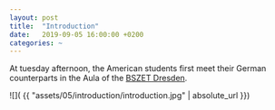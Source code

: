 ```yaml
---
layout: post
title:  "Introduction"
date:   2019-09-05 16:00:00 +0200
categories: ~
---
```


At tuesday afternoon, the American students first meet their German counterparts
in the Aula of the [BSZET Dresden](https://www.bszet.de/).

![]( {{ "assets/05/introduction/introduction.jpg" | absolute_url }})
